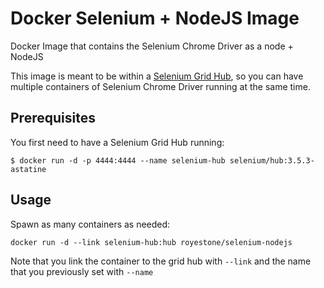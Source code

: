 # Docker Selenium + NodeJS Image

Docker Image that contains the Selenium Chrome Driver as a node + NodeJS

This image is meant to be within a [Selenium Grid Hub](https://hub.docker.com/r/selenium/hub/), so you can have multiple containers of Selenium Chrome Driver running at the same time.

## Prerequisites

You first need to have a Selenium Grid Hub running:

```
$ docker run -d -p 4444:4444 --name selenium-hub selenium/hub:3.5.3-astatine
```

## Usage

Spawn as many containers as needed:

```
docker run -d --link selenium-hub:hub royestone/selenium-nodejs
```

Note that you link the container to the grid hub with `--link` and the name that you previously set with `--name`
